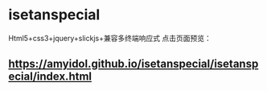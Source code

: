# isetanspecial
Html5+css3+jquery+slickjs+兼容多终端响应式
点击页面预览：</br>
## https://amyidol.github.io/isetanspecial/isetanspecial/index.html
